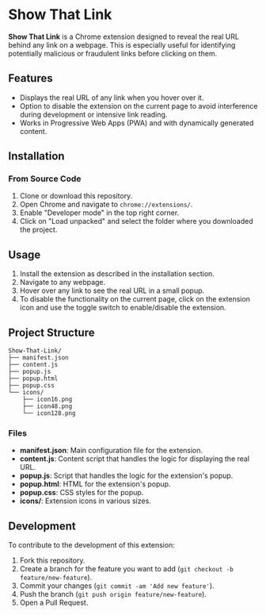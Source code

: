 # Show That Link

**Show That Link** is a Chrome extension designed to reveal the real URL behind any link on a webpage. This is especially useful for identifying potentially malicious or fraudulent links before clicking on them.

## Features

- Displays the real URL of any link when you hover over it.
- Option to disable the extension on the current page to avoid interference during development or intensive link reading.
- Works in Progressive Web Apps (PWA) and with dynamically generated content.

## Installation

### From Source Code

1. Clone or download this repository.
2. Open Chrome and navigate to `chrome://extensions/`.
3. Enable "Developer mode" in the top right corner.
4. Click on "Load unpacked" and select the folder where you downloaded the project.

## Usage

1. Install the extension as described in the installation section.
2. Navigate to any webpage.
3. Hover over any link to see the real URL in a small popup.
4. To disable the functionality on the current page, click on the extension icon and use the toggle switch to enable/disable the extension.

## Project Structure

```
Show-That-Link/
├── manifest.json
├── content.js
├── popup.js
├── popup.html
├── popup.css
└── icons/
    ├── icon16.png
    ├── icon48.png
    └── icon128.png
```

### Files

- **manifest.json**: Main configuration file for the extension.
- **content.js**: Content script that handles the logic for displaying the real URL.
- **popup.js**: Script that handles the logic for the extension's popup.
- **popup.html**: HTML for the extension's popup.
- **popup.css**: CSS styles for the popup.
- **icons/**: Extension icons in various sizes.

## Development

To contribute to the development of this extension:

1. Fork this repository.
2. Create a branch for the feature you want to add (`git checkout -b feature/new-feature`).
3. Commit your changes (`git commit -am 'Add new feature'`).
4. Push the branch (`git push origin feature/new-feature`).
5. Open a Pull Request.
